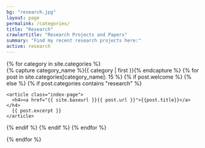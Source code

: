 ```yaml
---
bg: "research.jpg"
layout: page
permalink: /categories/
title: "Research"
crawlertitle: "Research Projects and Papers"
summary: "Find my recent research projects here:"
active: research
---
```


<div id="archives">
{% for category in site.categories %}
  <div class="archive-group">
    {% capture category_name %}{{ category | first }}{% endcapture %}
    {% for post in site.categories[category_name]: 15 %}
   {% if post.welcome %} {% else %}
       {% if post.categories contains "research" %}

    <article class="index-page">
      <h4><a href="{{ site.baseurl }}{{ post.url }}">{{post.title}}</a></h4>
      {{ post.excerpt }}
    </article>
  {% endif %}
  {% endif %}
    {% endfor %}
  </div>
{% endfor %}
</div>